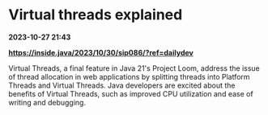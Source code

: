 # Virtual threads explained

**2023-10-27 21:43**

**https://inside.java/2023/10/30/sip086/?ref=dailydev**

Virtual Threads, a final feature in Java 21's Project Loom, address the issue of thread allocation in web applications by splitting threads into Platform Threads and Virtual Threads. Java developers are excited about the benefits of Virtual Threads, such as improved CPU utilization and ease of writing and debugging.